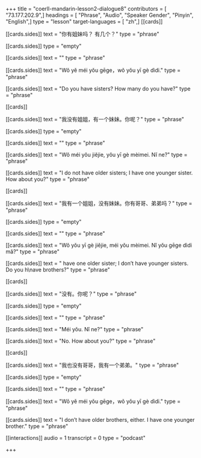+++
title = "coerll-mandarin-lesson2-dialogue8"
contributors = [ "73.177.202.9",]
headings = [ "Phrase", "Audio", "Speaker Gender", "Pinyin", "English",]
type = "lesson"
target-languages = [ "zh",]
[[cards]]

[[cards.sides]]
text = "你有姐妹吗？ 有几个？"
type = "phrase"

[[cards.sides]]
type = "empty"

[[cards.sides]]
text = ""
type = "phrase"

[[cards.sides]]
text = "Wǒ yě méi yǒu gēge，wǒ yǒu yī gè dìdi."
type = "phrase"

[[cards.sides]]
text = "Do you have sisters? How many do you have?"
type = "phrase"

[[cards]]

[[cards.sides]]
text = "我没有姐姐，有一个妹妹。你呢？"
type = "phrase"

[[cards.sides]]
type = "empty"

[[cards.sides]]
text = ""
type = "phrase"

[[cards.sides]]
text = "Wŏ méi yŏu jiĕjie, yŏu yī gè mèimei. Nĭ ne?"
type = "phrase"

[[cards.sides]]
text = "I do not have older sisters; I have one younger sister. How about you?"
type = "phrase"

[[cards]]

[[cards.sides]]
text = "我有一个姐姐，没有妹妹。你有哥哥、弟弟吗？"
type = "phrase"

[[cards.sides]]
type = "empty"

[[cards.sides]]
text = ""
type = "phrase"

[[cards.sides]]
text = "Wǒ yǒu yī gè jiějie, méi yǒu mèimei. Nǐ yǒu gēge dìdi mǎ?"
type = "phrase"

[[cards.sides]]
text = " have one older sister; I don’t have younger sisters. Do you h\nave brothers?"
type = "phrase"

[[cards]]

[[cards.sides]]
text = "没有。你呢？"
type = "phrase"

[[cards.sides]]
type = "empty"

[[cards.sides]]
text = ""
type = "phrase"

[[cards.sides]]
text = "Méi yǒu. Nǐ ne?"
type = "phrase"

[[cards.sides]]
text = "No. How about you?"
type = "phrase"

[[cards]]

[[cards.sides]]
text = "我也没有哥哥，我有一个弟弟。"
type = "phrase"

[[cards.sides]]
type = "empty"

[[cards.sides]]
text = ""
type = "phrase"

[[cards.sides]]
text = "Wǒ yě méi yǒu gēge，wǒ yǒu yī gè dìdi."
type = "phrase"

[[cards.sides]]
text = "I don’t have older brothers, either. I have one younger brother."
type = "phrase"

[[interactions]]
audio = 1
transcript = 0
type = "podcast"

+++
